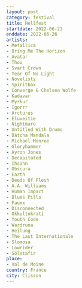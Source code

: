 ```yaml
---
layout: post
category: festival
title: Hellfest
startdate: 2022-06-23
enddate: 2022-06-26
artists: 
- Metallica
- Bring Me The Horizon
- Avatar
- Thou
- Svart Crown
- Year Of No Light
- Novelists
- Spiritbox
- Converge & Chelsea Wolfe
- Kadavar
- Myrkur
- Igorrr
- Arcturus
- Eluveitie
- Nightmare
- Untitled With Drums
- Dätcha Mandala
- Michael Monroe
- Gloryhammer
- Ayron Jones
- Decapitated
- Ihsahn
- Obscura
- Earth
- Deeds Of Flesh
- A.A. Williams
- Human Impact
- Blues Pills
- Fauxx
- Disconnected
- Okkultokrati
- Youth Code
- Wardruna
- Heilung
- The Last Internationale
- Slomosa
- Lowrider
- Sólstafir
place: 
- Val de Moine
country: France
city: Clisson
---
```



